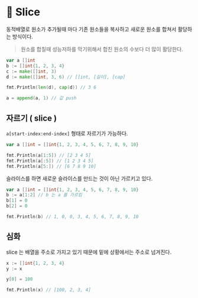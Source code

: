 # 🍕 Slice
동적배열로 원소가 추가될때 마다 기존 원소들을 복사하고 새로운 원소를 합쳐서 활당하는 방식이다.  
> 원소를 합칠때 성능저하를 막기위해서 합친 원소의 수보다 더 많이 활당한다.

```go
var a []int
b := []int{1, 2, 3, 4}
c := make([]int, 3)
d := make([]int, 3, 6) // []int, [길이], [cap]

fmt.Println(len(d), cap(d)) // 3 6

a = append(a, 1) // 값 push
```

## 자르기 ( slice )
`a[start-index:end-index]` 형태로 자르기가 가능하다.

```go
var a []int = []int{1, 2, 3, 4, 5, 6, 7, 8, 9, 10}

fmt.Println(a[1:5]) // [2 3 4 5]
fmt.Println(a[:5]) // [1 2 3 4 5]
fmt.Println(a[5:]) // [6 7 8 9 10]
```

슬라이스를 하면 새로운 슬라이스를 만드는 것이 아닌 가르키고 있다.

```go
var a []int = []int{1, 2, 3, 4, 5, 6, 7, 8, 9, 10}
b := a[1:2] // b 는 a 를 가르킴
b[1] = 0
b[2] = 0

fmt.Println(b) // 1, 0, 0, 3, 4, 5, 6, 7, 8, 9, 10
```

## 심화
slice 는 배열을 주소로 가지고 있기 때문에 밑에 상황에서는 주소로 넘겨진다.
```go
x := []int{1, 2, 3, 4}
y := x

y[0] = 100

fmt.Println(x) // [100, 2, 3, 4]
```
